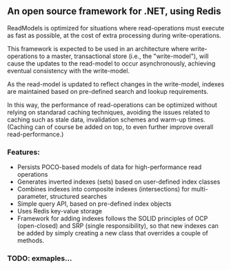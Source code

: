 ## An open source framework for .NET, using Redis

ReadModels is optimized for situations where read-operations must execute as fast as possible, 
at the cost of extra processing during write-operations. 

This framework is expected to be used in an architecture where write-operations to a master, transactional store (i.e., the "write-model"), will cause the updates to the read-model 
to occur asynchronously, achieving eventual consistency with the write-model.

As the read-model is updated to reflect changes in the write-model, indexes are maintained based on pre-defined search and lookup requirements.

In this way, the performance of read-operations can be optimized without relying on standarad caching techniques, avoiding the issues related to caching such as stale data, invalidation schemes and warm-up times. (Caching can of course be added on top, to even further improve overall read-performance.) 

### Features:
	
 - Persists POCO-based models of data for high-performance read operations
 - Generates inverted indexes (sets) based on user-defined index classes
 - Combines indexes into composite indexes (intersections) for multi-parameter, structured searches
 - Simple query API, based on pre-defined index objects
 - Uses Redis key-value storage
 - Framework for adding indexes follows the SOLID principles of OCP (open-closed) and SRP (single responsibility), so that new indexes can be added by simply creating a new class that overrides a couple of methods.
 
 ### TODO: exmaples...